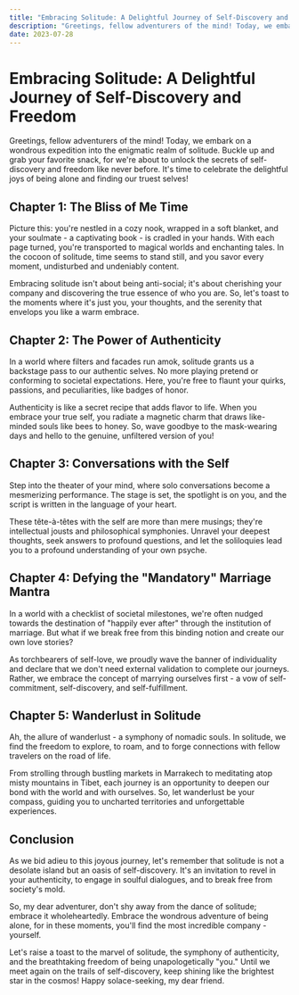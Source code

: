 ```yaml
---
title: "Embracing Solitude: A Delightful Journey of Self-Discovery and Freedom"
description: "Greetings, fellow adventurers of the mind! Today, we embark on a wondrous expedition into the enigmatic realm of solitude. Buckle up and grab your favorite snack, for we're about to unlock the secrets of self-discovery and freedom like never before. It's time to celebrate the delightful joys of being alone and finding our truest selves!"
date: 2023-07-28
---
```

# Embracing Solitude: A Delightful Journey of Self-Discovery and Freedom

Greetings, fellow adventurers of the mind! Today, we embark on a wondrous expedition into the enigmatic realm of solitude. Buckle up and grab your favorite snack, for we're about to unlock the secrets of self-discovery and freedom like never before. It's time to celebrate the delightful joys of being alone and finding our truest selves!

## Chapter 1: The Bliss of Me Time

Picture this: you're nestled in a cozy nook, wrapped in a soft blanket, and your soulmate - a captivating book - is cradled in your hands. With each page turned, you're transported to magical worlds and enchanting tales. In the cocoon of solitude, time seems to stand still, and you savor every moment, undisturbed and undeniably content.

Embracing solitude isn't about being anti-social; it's about cherishing your company and discovering the true essence of who you are. So, let's toast to the moments where it's just you, your thoughts, and the serenity that envelops you like a warm embrace.

## Chapter 2: The Power of Authenticity

In a world where filters and facades run amok, solitude grants us a backstage pass to our authentic selves. No more playing pretend or conforming to societal expectations. Here, you're free to flaunt your quirks, passions, and peculiarities, like badges of honor.

Authenticity is like a secret recipe that adds flavor to life. When you embrace your true self, you radiate a magnetic charm that draws like-minded souls like bees to honey. So, wave goodbye to the mask-wearing days and hello to the genuine, unfiltered version of you!

## Chapter 3: Conversations with the Self

Step into the theater of your mind, where solo conversations become a mesmerizing performance. The stage is set, the spotlight is on you, and the script is written in the language of your heart.

These tête-à-têtes with the self are more than mere musings; they're intellectual jousts and philosophical symphonies. Unravel your deepest thoughts, seek answers to profound questions, and let the soliloquies lead you to a profound understanding of your own psyche.

## Chapter 4: Defying the "Mandatory" Marriage Mantra

In a world with a checklist of societal milestones, we're often nudged towards the destination of "happily ever after" through the institution of marriage. But what if we break free from this binding notion and create our own love stories?

As torchbearers of self-love, we proudly wave the banner of individuality and declare that we don't need external validation to complete our journeys. Rather, we embrace the concept of marrying ourselves first - a vow of self-commitment, self-discovery, and self-fulfillment.

## Chapter 5: Wanderlust in Solitude

Ah, the allure of wanderlust - a symphony of nomadic souls. In solitude, we find the freedom to explore, to roam, and to forge connections with fellow travelers on the road of life.

From strolling through bustling markets in Marrakech to meditating atop misty mountains in Tibet, each journey is an opportunity to deepen our bond with the world and with ourselves. So, let wanderlust be your compass, guiding you to uncharted territories and unforgettable experiences.

## Conclusion

As we bid adieu to this joyous journey, let's remember that solitude is not a desolate island but an oasis of self-discovery. It's an invitation to revel in your authenticity, to engage in soulful dialogues, and to break free from society's mold.

So, my dear adventurer, don't shy away from the dance of solitude; embrace it wholeheartedly. Embrace the wondrous adventure of being alone, for in these moments, you'll find the most incredible company - yourself.

Let's raise a toast to the marvel of solitude, the symphony of authenticity, and the breathtaking freedom of being unapologetically "you." Until we meet again on the trails of self-discovery, keep shining like the brightest star in the cosmos! Happy solace-seeking, my dear friend.
